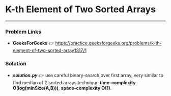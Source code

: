 # K-th Element of Two Sorted Arrays

---

### Problem Links
- **__GeeksForGeeks__** :point_right: https://practice.geeksforgeeks.org/problems/k-th-element-of-two-sorted-array1317/1

### Solution
- **_solution.py_** :point_right: use careful binary-search over first array, very similar to find median of 2 sorted arrays technique **time-complexity O(log(minSize(A,B)))**, **space-complexity O(1)**.
